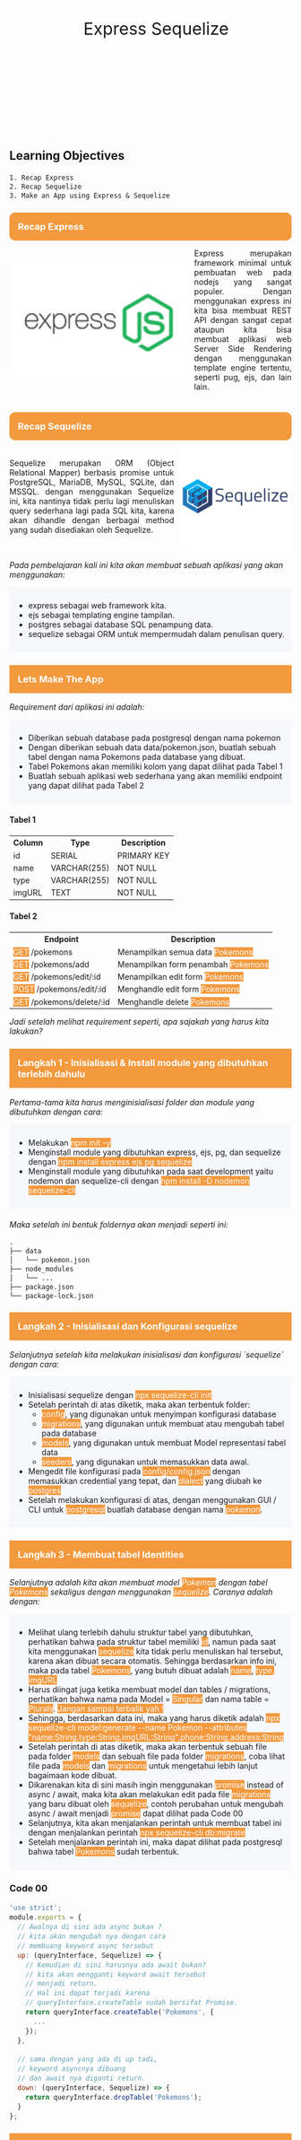 
<div style="background-image:url('assets/jumbotron.jpg'); padding:10px; background-position:center;background-size:cover;background-repeat:no-repeat;display:flex;justify-content:center;align-items:center;width:100%; height:350px;background-attachment:fixed">
<div style="padding:20px; background-color:rgba(255, 255, 255,.8);border-radius:20px">
<span style="font-size:30px;">Express Sequelize</span>
</div>
</div>


## Learning Objectives
    1. Recap Express
    2. Recap Sequelize
    3. Make an App using Express & Sequelize

<h3 style="background-color:#f3993e;color:#fff;padding:15px; border-radius:10px;margin-bottom:0">Recap Express</h3>
<div style="display:flex;align-items:center">
<img src="assets/express.png" style="height:200px; object-fit:contain" />
<p style="text-align:justify; margin-left:10px"">Express merupakan framework minimal untuk pembuatan web pada nodejs yang sangat populer. Dengan menggunakan express ini kita bisa membuat REST API dengan sangat cepat ataupun kita bisa membuat aplikasi web Server Side Rendering dengan menggunakan template engine tertentu, seperti pug, ejs, dan lain lain.</p>
</div>

<h3 style="background-color:#f3993e;color:#fff;padding:15px; border-radius:10px;margin-bottom:0">Recap Sequelize</h3>
<div style="display:flex;align-items:center">
<p style="text-align:justify; margin-right:10px">Sequelize merupakan ORM (Object Relational Mapper) berbasis promise untuk PostgreSQL, MariaDB, MySQL, SQLite, dan MSSQL. dengan menggunakan Sequelize ini, kita nantinya tidak perlu lagi menuliskan query sederhana lagi pada SQL kita, karena akan dihandle dengan berbagai method yang sudah disediakan oleh Sequelize.</p>
<img src="assets/sequelize.png" style="height:200px; object-fit:contain" />
</div>

<p style="font-style:italic">Pada pembelajaran kali ini kita akan membuat sebuah aplikasi yang akan menggunakan:</p>

<div style="background-color:#f7f8fb;padding:10px">
<ul>
<li>express sebagai web framework kita.</li>
<li>ejs sebagai templating engine tampilan.</li>
<li>postgres sebagai database SQL penampung data.</li>
<li>sequelize sebagai ORM untuk mempermudah dalam penulisan query.</li>
</ul>
</div>

<h3 style="background-color:#f3993e;color:#fff;padding:15px;">Lets Make The App</h3>
<p style="font-style:italic">Requirement dari aplikasi ini adalah:</p>
<div style="background-color:#f7f8fb;padding:10px">
<ul>
<li>Diberikan sebuah database pada postgresql dengan nama pokemon</li>
<li>Dengan diberikan sebuah data data/pokemon.json, buatlah sebuah tabel dengan nama Pokemons pada database yang dibuat.</li>
<li>Tabel Pokemons akan memiliki kolom yang dapat dilihat pada Tabel 1</li>
<li>Buatlah sebuah aplikasi web sederhana yang akan memiliki endpoint yang dapat dilihat pada Tabel 2</li>
</ul>
</div>
<h4 style="margin-top:20px">Tabel 1</h4>
<table style="margin-top:20px">
  <tr>
    <th>Column</th>
    <th>Type</th>
    <th>Description</th>
  </tr>
  <tr>
    <td>id</td>
    <td>SERIAL</td>
    <td>PRIMARY KEY</td>
  </tr>
  <tr>
    <td>name</td>
    <td>VARCHAR(255)</td>
    <td>NOT NULL</td>
  </tr>
  <tr>
    <td>type</td>
    <td>VARCHAR(255)</td>
    <td>NOT NULL</td>
  </tr>
  <tr>
    <td>imgURL</td>
    <td>TEXT</td>
    <td>NOT NULL</td>
  </tr>
</table>

<h4 style="margin-top:20px">Tabel 2</h4>
<table style="margin-top:20px">
  <tr>
    <th>Endpoint</th>
    <th>Description</th>
  </tr>
  <tr>
    <td><span style="background-color:#f3993e;color:#fff">GET</span> /pokemons</td>
    <td>Menampilkan semua data <span style="background-color:#f3993e;color:#fff">Pokemons</span></td>
  </tr>
  <tr>
    <td><span style="background-color:#f3993e;color:#fff">GET</span> /pokemons/add</td>
    <td>Menampilkan form penambah <span style="background-color:#f3993e;color:#fff">Pokemons</span></td>
  </tr>
  <tr>
    <td><span style="background-color:#f3993e;color:#fff">GET</span> /pokemons/edit/:id</td>
    <td>Menampilkan edit form <span style="background-color:#f3993e;color:#fff">Pokemons</span></td>
  </tr>
  <tr>
    <td><span style="background-color:#f3993e;color:#fff">POST</span> /pokemons/edit/:id</td>
    <td>Menghandle edit form <span style="background-color:#f3993e;color:#fff">Pokemons</span></td>
  </tr>
  <tr>
    <td><span style="background-color:#f3993e;color:#fff">GET</span> /pokemons/delete/:id</td>
    <td>Menghandle delete <span style="background-color:#f3993e;color:#fff">Pokemons</span></td>
  </tr>
</table>

<p style="font-style:italic">Jadi setelah melihat requirement seperti, apa sajakah yang harus kita lakukan?</p>

<h3 style="background-color:#f3993e;color:#fff;padding:15px;">
Langkah 1 - Inisialisasi & Install module yang dibutuhkan terlebih dahulu</h3>
<p style="font-style:italic">
Pertama-tama kita harus menginisialisasi folder dan module yang dibutuhkan dengan cara:</p>

<div style="background-color:#f7f8fb;padding:10px">
<ul>
<li>Melakukan <span style="background-color:#f3993e;color:#fff">npm init -y</span></li>
<li>Menginstall module yang dibutuhkan express, ejs, pg, dan sequelize dengan <span style="background-color:#f3993e;color:#fff">npm install express ejs pg sequelize</span></li>
<li>Menginstall module yang dibutuhkan pada saat development yaitu nodemon dan sequelize-cli dengan 
<span style="background-color:#f3993e;color:#fff">npm install -D nodemon sequelize-cli</span></li>
</ul>
</div>

<p style="font-style:italic; margin-top:20px">Maka setelah ini bentuk foldernya akan menjadi seperti ini:</p>

```
.
├── data
│   └── pokemon.json
├── node_modules
│   └── ...
├── package.json
└── package-lock.json
```
<h3 style="background-color:#f3993e;color:#fff;padding:15px;">
Langkah 2 - Inisialisasi dan Konfigurasi sequelize</h3>
<p style="font-style:italic">
Selanjutnya setelah kita melakukan inisialisasi dan konfigurasi `sequelize` 
dengan cara:</p>
<div style="background-color:#f7f8fb;padding:10px">
<ul>
<li>Inisialisasi sequelize dengan <span style="background-color:#f3993e;color:#fff">npx sequelize-cli init</span></li>
<li>Setelah perintah di atas diketik, maka akan terbentuk folder:
<ul>
<li><span style="background-color:#f3993e;color:#fff">config</span>, yang digunakan untuk menyimpan konfigurasi database</li>
<li><span style="background-color:#f3993e;color:#fff">migrations</span>, yang digunakan untuk membuat atau mengubah tabel pada database</li>
<li><span style="background-color:#f3993e;color:#fff">models</span>, yang digunakan untuk membuat Model representasi tabel data</li>
<li><span style="background-color:#f3993e;color:#fff">seeders</span>, yang digunakan untuk memasukkan data awal.</li>
</ul>
</li>
<li>Mengedit file konfigurasi pada <span style="background-color:#f3993e;color:#fff">config/config.json</span> dengan memasukkan 
  credential yang tepat, dan <span style="background-color:#f3993e;color:#fff">dialect</span> yang diubah ke <span style="background-color:#f3993e;color:#fff">postgres</span></li>
<li>Setelah melakukan konfigurasi di atas, dengan menggunakan GUI / CLI untuk 
  <span style="background-color:#f3993e;color:#fff">postgresql</span> buatlah database dengan nama <span style="background-color:#f3993e;color:#fff">pokemon</span>. </li>
</ul>
</div>

<h3 style="background-color:#f3993e;color:#fff;padding:15px;">
Langkah 3 - Membuat tabel Identities</h3>
<p style="font-style:italic">
Selanjutnya adalah kita akan membuat model <span style="background-color:#f3993e;color:#fff">Pokemon</span> dengan tabel <span style="background-color:#f3993e;color:#fff">Pokemons</span>
sekaligus dengan menggunakan <span style="background-color:#f3993e;color:#fff">sequelize</span>. Caranya adalah dengan:</p>

<div style="background-color:#f7f8fb;padding:10px">
<ul>
<li>Melihat ulang terlebih dahulu struktur tabel yang dibutuhkan, perhatikan 
  bahwa pada struktur tabel memiliki <span style="background-color:#f3993e;color:#fff">id</span>, namun pada saat kita menggunakan
  <span style="background-color:#f3993e;color:#fff">sequelize</span> kita tidak perlu menuliskan hal tersebut, karena akan dibuat
  secara otomatis. Sehingga berdasarkan info ini, maka pada tabel <span style="background-color:#f3993e;color:#fff">Pokemons</span>,
  yang butuh dibuat adalah <span style="background-color:#f3993e;color:#fff">name</span>, <span style="background-color:#f3993e;color:#fff">type<span>, <span style="background-color:#f3993e;color:#fff">imgURL</span></li>
<li>Harus diingat juga ketika membuat model dan tables / migrations, perhatikan
  bahwa nama pada Model = <span style="background-color:#f3993e;color:#fff">Singular</span> dan nama table = <span style="background-color:#f3993e;color:#fff">Plurals</span>.
  <span style="background-color:#f3993e;color:#fff">Jangan sampai terbalik yah !</span</li>
<li>Sehingga, berdasarkan data ini, maka yang harus diketik adalah 
  <span style="background-color:#f3993e;color:#fff">npx sequelize-cli model:generate --name Pokemon --attributes "name:String,type:String,imgURL:String",phone:String,address:String</span></li>
<li>Setelah perintah di atas diketik, maka akan terbentuk sebuah file pada 
  folder <span style="background-color:#f3993e;color:#fff">models</span> dan sebuah file pada folder <span style="background-color:#f3993e;color:#fff">migrations</span>, coba lihat file
  pada <span style="background-color:#f3993e;color:#fff">models</span> dan <span style="background-color:#f3993e;color:#fff">migrations</span>  untuk mengetahui lebih lanjut bagaimaan kode
  dibuat.</li>
<li>Dikarenakan kita di sini masih ingin menggunakan <span style="background-color:#f3993e;color:#fff">promise</span> instead of
  async / await, maka kita akan melakukan edit pada file <span style="background-color:#f3993e;color:#fff">migrations</span> yang
  baru dibuat oleh <span style="background-color:#f3993e;color:#fff">sequelize</span>, contoh perubahan untuk mengubah async / await
  menjadi <span style="background-color:#f3993e;color:#fff">promise</span> dapat dilihat pada Code 00</li>
<li>Selanjutnya, kita akan menjalankan perintah untuk membuat tabel ini dengan 
  menjalankan perintah <span style="background-color:#f3993e;color:#fff">npx sequelize-cli db:migrate</span></li>
<li>Setelah menjalankan perintah ini, maka dapat dilihat pada postgresql bahwa 
  tabel <span style="background-color:#f3993e;color:#fff;">Pokemons</span> sudah terbentuk.</li>

</ul>
</div>


### Code 00
```javascript
'use strict';
module.exports = {
  // Awalnya di sini ada async bukan ?
  // kita akan mengubah nya dengan cara 
  // membuang keyword async tersebut
  up: (queryInterface, Sequelize) => {
    // Kemudian di sini harusnya ada await bukan?
    // kita akan mengganti keyword await tersebut
    // menjadi return.
    // Hal ini dapat terjadi karena 
    // queryInterface.createTable sudah bersifat Promise.
    return queryInterface.createTable('Pokemons', {
      ...
    });
  },

  // sama dengan yang ada di up tadi, 
  // keyword asyncnya dibuang
  // dan await nya diganti return.
  down: (queryInterface, Sequelize) => {
    return queryInterface.dropTable('Pokemons');
  }
};
```

<h3 style="background-color:#f3993e;color:#fff;padding:15px;">
Langkah 4 - Membuat seeder</h3>
<p style="font-style:italic">Selanjutnya, setelah tabel terbentuk, kita akan memasukkan data yang kita
miliki dalam <span style="background-color:#f3993e;color:#fff">data/pokemon.json</span> menjadi data dalam tabel kita, oleh karena itu
langkah-langkahnya adalah:</p>
<div style="background-color:#f7f8fb;padding:10px">
<ul>
<li>Membuat file seed dengan cara mengetik perintah 
  <span style="background-color:#f3993e;color:#fff">npx sequelize-cli seed:generate --name seed-pokemons</span></li>
<li>Setelah mengetik perintah di atas, maka akan terbentuk file baru dengan nama
  <span style="background-color:#f3993e;color:#fff">seeders/[timestamp]-seed-pokemons.js</span>, buka file tersebut dan kita akan 
  mengedit file tersebut. Kode yang akan ditulis dapat dilihat pada 
  Code 01</li>
<li>Setelah menuliskan kode tersebut, kita akan melakukan *seeding* dengan cara 
  mengetik <span style="background-color:#f3993e;color:#fff">npx sequelize db:seed:all</span></li>
</ul>
</div>


#### Code 01
```javascript
'use strict';
// 01.
// Jangan lupa fs karena kita mau baca json
const fs = require('fs');

module.exports = {
  up: (queryInterface, Sequelize) => {
    // 02.
    // Di sini kita akan membaca filenya terlebih dahulu
    // Ingat bahwa pada sequelize semua tabel akan memiliki 2 kolom tambahan
    // createdAt dan updatedAt
    // sehingga kita harus memasukkan data tersebut.

    let pokemons = JSON.parse(fs.readFileSync('./data/pokemon.json', 'utf8'));

    pokemons = pokemons.map(elem => {
      // Jangan lupa dipetakan karena dalam tabel Pokemons dibutuhkan 
      // 2 tambahan kolom ini
      elem.createdAt = new Date();
      elem.updatedAt = new Date();

      return elem;
    })

    // 03. 
    // Masukkan data ke dalam tabel Pokemons
    // Kita gunakan 
    // return queryInterface.bulkInsert('NamaTabel', arrayObj, opt)
    return queryInterface.bulkInsert(
      'Pokemons', 
      pokemons, 
      {}
    );
  },

  down: (queryInterface, Sequelize) => {
    // Ceritanya, kalau ada up (kita melakukan)
    // down (kita mereverse apa yang kita lakukan)
    // Kita gunakan 
    // return queryInterface.bulkDelete('NamaTabel', arrayObj, opt)
    return queryInterface.bulkDelete('Pokemons', null, {});
  }
};
```


<h3 style="background-color:#f3993e;color:#fff;padding:15px;">
Langkah 5 - Membuat app.js, routes, dan Controller</h3>
<p style="font-style:italic">Sebelumnya, kita akan membuat sebuah folder bernama <span style="background-color:#f3993e;color:#fff">controllers</span> terlebih
dahulu dan membuat sebuah file <span style="background-color:#f3993e;color:#fff">controllers/controller.js</span> yang masih kosong</p>

<p style="font-style:italic">Selanjutnya kita akan membuat app.js beserta routesnya terlebih dahulu.</p>

<p style="font-style:italic">Pada file <span style="background-color:#f3993e;color:#fff">app.js</span> kita akan menuliskan kode untuk:</p>

<div style="background-color:#f7f8fb;padding:10px">
<ul>
<li>Menjalankan express</li>
<li>Menggunakan view engine ejs</li>
<li>Menggunakan body-parser / express.urlencoded</li>
<li>Membuat router express mengarah ke <span style="background-color:#f3993e;color:#fff">routes/index.js</span></li>
</ul>
</div>

<p style="margin-top:20px">Sehingga pada file <span style="background-color:#f3993e;color:#fff">app.js</span>, akan terbentuk kode sebagai berikut</p>


```javascript
const express = require('express');
const app = express();

const PORT = 3000;

// Jangan lupa import routes/index.js
// Abaikan bila error pada saat pembuatan pertama
const indexRoutes = require('./routes/index.js');

// set view engine
app.set('view engine', 'ejs');
// gunakan middleware bodyParser
app.use(express.urlencoded({ extended: true }));

// Menggunakan routes dari routes/index.js
// Abaikan bila error pada saat pembuatan pertama karena file dan
// folder belum terbentuk
app.use('/', indexRoutes);

// Jalankan express
app.listen(PORT, () => {
  console.log(`Aplikasi jalan di PORT ${PORT}`);
})
```


Selanjutnya kita akan mendefinisikan routes dan seluruh endpoint yang ada, 
hal ini akan kita definisikan dalam 2 file, yaitu:
* `routes/pokemon.js` yang berisi semua yang berhubungan dengan resource
  `pokemons/` dan
* `routes/index.js` yang berisi penampung semuanya.

Berdasarkan penjelasan di atas, maka selanjutnya adalah kita akan:
* Membuat folder `routes`
* Membuat file `routes/pokemon.js`
* Membuat file `routes/index.js`

Maka pada file `routes/pokemon.js`, kita juga akan mendefinisikan beberapa
method yang dibutuhkan sebagai method `Controller` untuk setiap endpoint yang
ada.

### routes/pokemon.js
```javascript
const express = require('express');
const router = express.Router();

const Controller = require('../controllers/controller.js);

// Semua router endpoint yang ada hub dengan /ide
// ditaruh di sini
router.get('/', Controller.findAllPokemon);
router.get('/add', Controller.showAddPokemon);
router.post('/add', Controller.createPokemon);
router.get('/edit/:id', Controller.showEditPokemon);
router.post('/edit/:id', Controller.updatePokemon);
router.get('/del/:id', Controller.destroyPokemon);

module.exports = router;
```

Selanjutnya kita akan berpindah pada file `routes/index.js` dan mendefinisikan
seluruh rute utama yang harus ada.

Kode untuk `routes/index.js` adalah sebagai berikut:

### routes/index.js
```javascript
const express = require('express');
const router = express.Router();

const Controller = require('../controllers/controller.js');
const pokemonRouter = require('./pokemon.js');

// Semua route akan dihandle oleh si index ini
router.use('/pokemons', pokemonRouter);

module.exports = router;
```

Setelah semua rute didefinisikan dan `app.js` selesai dibuat, maka saatnya 
kita berpindah ke bagian `otak` nya, yaitu `controllers.controller.js` dan
mendefinisikan method yang dibuat.

Diingat bahwa karena kita sudah menggunakan `sequelize`, maka untuk bagian
`models` sudah di-generate, kita tinggal menggunakannya saja !

WARNING:  
Untuk mempercepat proses pembelajaran, maka untuk `views` nya sudah 
disediakan template dan sudah disebutkan variabel apa yang dibutuhkan.
Diingat pada dunia nyata `views` ini harus dibuat sendiri yah !

```javascript
const { Pokemon } = require('../models/index.js');

class Controller {

  static findAllPokemon(req, res) {
    // Di sini kita akan me-render sebuah views bernama
    // views/home.ejs

    // view ini membutuhkan parameter
    //    title, untuk menaruh judul
    //    pokemons, untuk menaruh data yang didapat dari model
    //      dalam bentuk tabel
    Pokemon.findAll()
      .then(data => {
        res.render('home', {
          title: "Pokedex - Home",
          pokemons: data
        })
      })
      .catch(err => {
        res.send(err);
      });
  }
  
  static showAddPokemon(req, res) {
    // Di sini kita akan me-render sebuah views bernama
    // views/addPokemon.ejs

    // view ini membutuhkan parameter
    //    title, untuk menaruh judul
    res.render('addPokemon', {
      title: "Pokedex - Add"
    });
  }

  static createPokemon(req, res) {
    // Di sini kita akan menerima inputan form dari 
    // views/addPokemon.ejs

    // paramater yang diterima adalah
    // req.body.name
    // req.body.type
    // req.body.imgURL
    const { name, type, imgURL } = req.body;

    let pokemonData = { name, type, imgURL };

    Pokemon.create(pokemonData)
      .then(data => {
        console.log(`Data with id ${data.id} has been added !`);
        res.redirect('/pokemons');
      })
      .catch(err => {
        res.send(err);
      });
  }

  static showEditPokemon(req, res) {
    // Di sini kita akan menerima inputan dari 
    // parameter di endpoint dan 
    // Kemudian akan melakukan pencarian spesifik dari tabel
    // dan melemparkannya ke views/editPokemon.ejs

    // view ini membutuhkan parameter
    //    title, untuk menaruh judul
    //    pokemonData, untuk menerima data pokemon dari 
    //      hasil pencarian
    const { id } = req.params;

    Pokemon.findOne({
      where: { id }
    })
      .then(data => {
        res.render('editPokemon', {
          title: "Pokedex - Edit",
          pokemon: data
        })
      })
      .catch(err => {
        res.send(err);
      });
  }

  static updatePokemon(req, res) {
    // Di sini kita akan menerima inputan dari 
    // parameter di endpoint dan 
    // form dari views/editPokemon.ejs

    // paramater yang diterima adalah
    // req.body.name
    // req.body.type
    // req.body.imgURL
    
    const { name, type, imgURL } = req.body;

    let pokemonData = { name, type, imgURL };

    Pokemon.update(pokemonData, {
      where: {
        id: req.params.id
      }
    })
      .then(data => {
        console.log(`Data with id ${data.id} has been updated !`);
        res.redirect('/pokemons');
      })
      .catch(err => {
        res.send(err);
      });
  }

  static destroyPokemon(req, res) {
    // Di sini kita akan menerima inputan dari 
    // parameter di endpoint
    Pokemon.destroy({
      where: {
        id: req.params.id
      }
    })
      .then(data => {
        console.log(`Data with id ${data.id} has been deleted !`);
        res.redirect('/pokemons');
      })
      .catch(err => {
        res.send(err);
      });
  }
}

module.exports = Controller;
```

Sampai di tahap ini, artinya aplikasi kita sudah selesai dan siap dijalankan.

<h3 style="background-color:#f3993e;color:#fff;padding:15px;">
Langkah 6 - Jalankan Aplikasi</h3>
Mari kita jalankan aplikasi kita dengan mengetik <span style="background-color:#f3993e;color:#fff">npx nodemon app.js</span>

Selamat ! sampai di sini artinya kita sudah berhasil membuat aplikasi dengan
menggunakan express dan sequelize dan sudah berhasil melakukan CRUD sederhana !

## References
* [Wendy](https://withered-flowers.github.io/education-intermediate-express-sequelize/)

https://pokemondb.net/pokedex/national